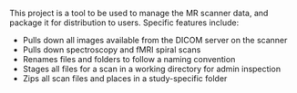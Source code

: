 This project is a tool to be used to manage the MR scanner data, and package it
for distribution to users. Specific features include: 

 - Pulls down all images available from the DICOM server on the scanner
 - Pulls down spectroscopy and fMRI spiral scans
 - Renames files and folders to follow a naming convention
 - Stages all files for a scan in a working directory for admin inspection
 - Zips all scan files and places in a study-specific folder

